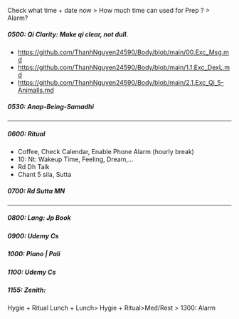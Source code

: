 Check what time + date now > How much time can used for Prep ? > Alarm?
##### 0500: Qi Clarity: Make qi clear, not dull.
+ https://github.com/ThanhNguyen24590/Body/blob/main/00.Exc_Msg.md
+ https://github.com/ThanhNguyen24590/Body/blob/main/1.1.Exc_DexL.md
+ https://github.com/ThanhNguyen24590/Body/blob/main/2.1.Exc_Qi_5-Animalls.md
##### 0530: Anap-Being-Samadhi
---
##### 0600: Ritual
+ Coffee, Check Calendar, Enable Phone Alarm (hourly break)
+ 10: Nt: Wakeup Time, Feeling, Dream,...
+ Rd Dh Talk
+ Chant 5 sila, Sutta
##### 0700: Rd Sutta MN
---
##### 0800: Lang: Jp Book
##### 0900: Udemy Cs
##### 1000: Piano | Pali
##### 1100: Udemy Cs
##### 1155: Zenith:
Hygie + Ritual Lunch + Lunch> Hygie + Ritual>Med/Rest > 1300: Alarm
